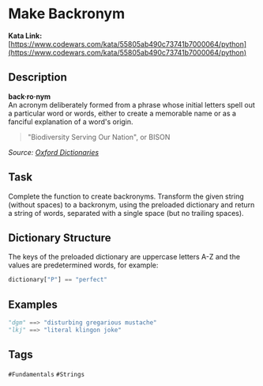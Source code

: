 # Make Backronym

**Kata Link:** [https://www.codewars.com/kata/55805ab490c73741b7000064/python](https://www.codewars.com/kata/55805ab490c73741b7000064/python)

## Description

**back·ro·nym**  
An acronym deliberately formed from a phrase whose initial letters spell out a particular word or words, either to create a memorable name or as a fanciful explanation of a word's origin.

> "Biodiversity Serving Our Nation", or BISON

*Source: [Oxford Dictionaries](https://en.oxforddictionaries.com/definition/backronym)*

## Task

Complete the function to create backronyms. Transform the given string (without spaces) to a backronym, using the preloaded dictionary and return a string of words, separated with a single space (but no trailing spaces).

## Dictionary Structure

The keys of the preloaded dictionary are uppercase letters A-Z and the values are predetermined words, for example:

```python
dictionary["P"] == "perfect"
```

## Examples

```python
"dgm" ==> "disturbing gregarious mustache"
"lkj" ==> "literal klingon joke"
```

## Tags

`#Fundamentals` `#Strings`